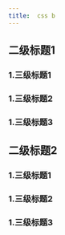 ```yaml
---
title:  css b
---
```

## 二级标题1
### 1.三级标题1
### 1.三级标题2 
### 1.三级标题3

## 二级标题2
### 1.三级标题1
### 1.三级标题2
### 1.三级标题3